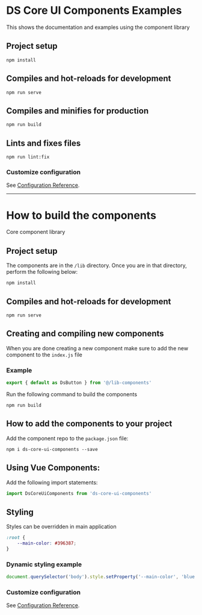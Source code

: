 # DS Core UI Components Examples
This shows the documentation and examples using the component library

## Project setup
```
npm install
```

## Compiles and hot-reloads for development
```
npm run serve
```

## Compiles and minifies for production
```
npm run build
```


## Lints and fixes files
```
npm run lint:fix
```

### Customize configuration
See [Configuration Reference](https://cli.vuejs.org/config/).

***

# How to build the components
Core component library

## Project setup

The components are in the `/lib` directory. Once you are in that directory, perform the following below:

```
npm install
```

## Compiles and hot-reloads for development
```
npm run serve
```

## Creating and compiling new components

When you are done creating a new component make sure to add the new component to the `index.js` file

### Example
```javascript
export { default as DsButton } from '@/lib-components'
```

Run the following command to build the components
```
npm run build
```

## How to add the components to your project

Add the component repo to the `package.json` file:
```
npm i ds-core-ui-components --save
```

## Using Vue Components:

Add the following import statements:
```javascript
import DsCoreUiComponents from 'ds-core-ui-components'
```

## Styling
Styles can be overridden in main application

```css
:root {
    --main-color: #396387;
}
```

### Dynamic styling example
```javascript
document.querySelector('body').style.setProperty('--main-color', 'blue');
```

### Customize configuration
See [Configuration Reference](https://cli.vuejs.org/config/).
